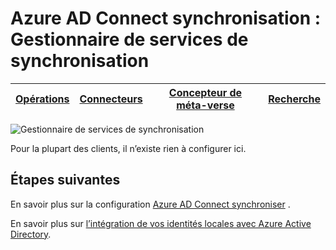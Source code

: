 <properties
    pageTitle="Azure AD Connect synchronisation : Gestionnaire de services de synchronisation UI | Microsoft Azure"
    description="Comprendre l’onglet Metaverse Designer dans le Gestionnaire de services de synchronisation pour Azure AD Connect."
    services="active-directory"
    documentationCenter=""
    authors="andkjell"
    manager="femila"
    editor=""/>

<tags
    ms.service="active-directory"
    ms.workload="identity"
    ms.tgt_pltfrm="na"
    ms.devlang="na"
    ms.topic="article"
    ms.date="09/07/2016"
    ms.author="billmath"/>


# <a name="azure-ad-connect-sync-synchronization-service-manager"></a>Azure AD Connect synchronisation : Gestionnaire de services de synchronisation

[Opérations](active-directory-aadconnectsync-service-manager-ui-operations.md) | [Connecteurs](active-directory-aadconnectsync-service-manager-ui-connectors.md) | [Concepteur de méta-verse](active-directory-aadconnectsync-service-manager-ui-mvdesigner.md) | [Recherche](active-directory-aadconnectsync-service-manager-ui-mvsearch.md)
--- | --- | --- | ---

![Gestionnaire de services de synchronisation](./media/active-directory-aadconnectsync-service-manager-ui/mvdesigner.png)

Pour la plupart des clients, il n’existe rien à configurer ici.

## <a name="next-steps"></a>Étapes suivantes
En savoir plus sur la configuration [Azure AD Connect synchroniser](active-directory-aadconnectsync-whatis.md) .

En savoir plus sur [l’intégration de vos identités locales avec Azure Active Directory](active-directory-aadconnect.md).
